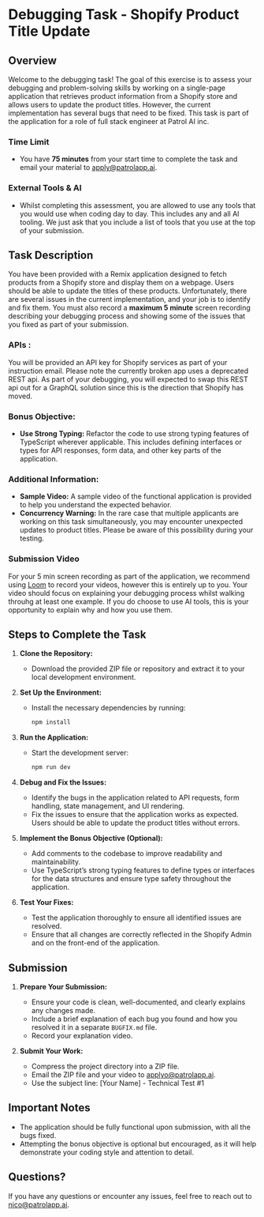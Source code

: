 # Debugging Task - Shopify Product Title Update

## Overview

Welcome to the debugging task! The goal of this exercise is to assess your debugging and problem-solving skills by working on a single-page application that retrieves product information from a Shopify store and allows users to update the product titles. However, the current implementation has several bugs that need to be fixed.
This task is part of the application for a role of full stack engineer at Patrol AI inc.

### Time Limit

- You have **75 minutes** from your start time to complete the task and email your material to apply@patrolapp.ai. 

### External Tools & AI

- Whilst completing this assessment, you are allowed to use any tools that you would use when coding day to day. This includes any and all AI tooling. We just ask that you include a list of tools that you use at the top of your submission.

## Task Description

You have been provided with a Remix application designed to fetch products from a Shopify store and display them on a webpage. Users should be able to update the titles of these products. Unfortunately, there are several issues in the current implementation, and your job is to identify and fix them. You must also record a **maximum 5 minute** screen recording describing your debugging process and showing some of the issues that you fixed as part of your submission.

### APIs :

You will be provided an API key for Shopify services as part of your instruction email. Please note the currently broken app uses a deprecated REST api. As part of your debugging, you will expected to swap this REST api out for a GraphQL solution since this is the direction that Shopify has moved.  

### Bonus Objective:
- **Use Strong Typing:** Refactor the code to use strong typing features of TypeScript wherever applicable. This includes defining interfaces or types for API responses, form data, and other key parts of the application.

### Additional Information:
- **Sample Video:** A sample video of the functional application is provided to help you understand the expected behavior.
- **Concurrency Warning:** In the rare case that multiple applicants are working on this task simultaneously, you may encounter unexpected updates to product titles. Please be aware of this possibility during your testing.

### Submission Video

For your 5 min screen recording as part of the application, we recommend using <a href="https://www.loom.com/">Loom</a> to record your videos, however this is entirely up to you. 
Your video should focus on explaining your debugging process whilst walking throuhg at least one example. If you do choose to use AI tools, this is your opportunity to explain why and how you use them.  

## Steps to Complete the Task

1. **Clone the Repository:**
   - Download the provided ZIP file or repository and extract it to your local development environment.

2. **Set Up the Environment:**
   - Install the necessary dependencies by running:
     ```bash
     npm install
     ```

3. **Run the Application:**
   - Start the development server:
     ```bash
     npm run dev
     ```

4. **Debug and Fix the Issues:**
   - Identify the bugs in the application related to API requests, form handling, state management, and UI rendering.
   - Fix the issues to ensure that the application works as expected. Users should be able to update the product titles without errors.

5. **Implement the Bonus Objective (Optional):**
   - Add comments to the codebase to improve readability and maintainability.
   - Use TypeScript’s strong typing features to define types or interfaces for the data structures and ensure type safety throughout the application.

6. **Test Your Fixes:**
   - Test the application thoroughly to ensure all identified issues are resolved.
   - Ensure that all changes are correctly reflected in the Shopify Admin and on the front-end of the application.

## Submission

1. **Prepare Your Submission:**
   - Ensure your code is clean, well-documented, and clearly explains any changes made.
   - Include a brief explanation of each bug you found and how you resolved it in a separate `BUGFIX.md` file.
   - Record your explanation video. 

2. **Submit Your Work:**
   - Compress the project directory into a ZIP file.
   - Email the ZIP file and your video to applyo@patrolapp.ai.
   - Use the subject line: [Your Name] - Technical Test #1

## Important Notes

- The application should be fully functional upon submission, with all the bugs fixed.
- Attempting the bonus objective is optional but encouraged, as it will help demonstrate your coding style and attention to detail.

## Questions?

If you have any questions or encounter any issues, feel free to reach out to nico@patrolapp.ai.
